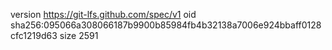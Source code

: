 version https://git-lfs.github.com/spec/v1
oid sha256:095066a308066187b9900b85984fb4b32138a7006e924bbaff0128cfc1219d63
size 2591
